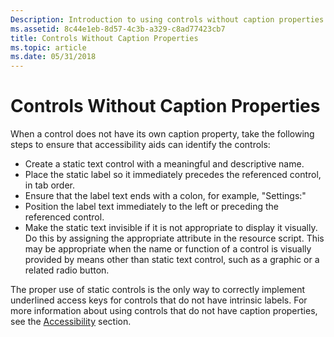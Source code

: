 ```yaml
---
Description: Introduction to using controls without caption properties for the Tablet PC.
ms.assetid: 8c44e1eb-8d57-4c3b-a329-c8ad77423cb7
title: Controls Without Caption Properties
ms.topic: article
ms.date: 05/31/2018
---
```


# Controls Without Caption Properties

When a control does not have its own caption property, take the following steps to ensure that accessibility aids can identify the controls:

-   Create a static text control with a meaningful and descriptive name.
-   Place the static label so it immediately precedes the referenced control, in tab order.
-   Ensure that the label text ends with a colon, for example, "Settings:"
-   Position the label text immediately to the left or preceding the referenced control.
-   Make the static text invisible if it is not appropriate to display it visually. Do this by assigning the appropriate attribute in the resource script. This may be appropriate when the name or function of a control is visually provided by means other than static text control, such as a graphic or a related radio button.

The proper use of static controls is the only way to correctly implement underlined access keys for controls that do not have intrinsic labels. For more information about using controls that do not have caption properties, see the [Accessibility](https://docs.microsoft.com/windows/desktop/accessibility) section.

 

 




